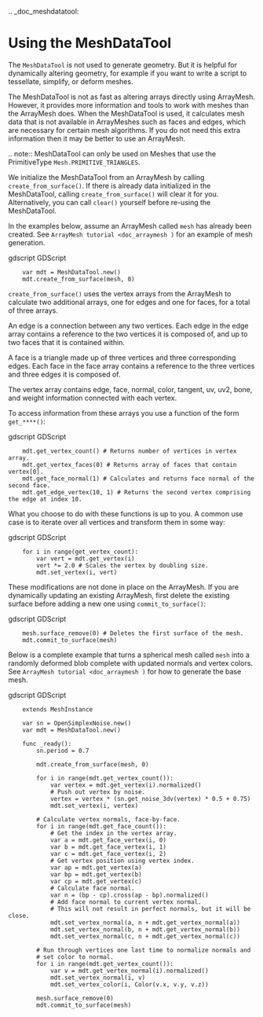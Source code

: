 .. _doc_meshdatatool:

Using the MeshDataTool
======================

The `MeshDataTool` is not used to generate geometry. But it is helpful for dynamically altering geometry, for example
if you want to write a script to tessellate, simplify, or deform meshes.

The MeshDataTool is not as fast as altering arrays directly using ArrayMesh. However, it provides more information
and tools to work with meshes than the ArrayMesh does. When the MeshDataTool
is used, it calculates mesh data that is not available in ArrayMeshes such as faces and edges, which are necessary
for certain mesh algorithms. If you do not need this extra information then it may be better to use an ArrayMesh.

.. note:: MeshDataTool can only be used on Meshes that use the PrimitiveType `Mesh.PRIMITIVE_TRIANGLES`.

We initialize the MeshDataTool from an ArrayMesh by calling `create_from_surface()`. If there is already data initialized in the MeshDataTool,
calling `create_from_surface()` will clear it for you. Alternatively, you can call `clear()` yourself before re-using the MeshDataTool.

In the examples below, assume an ArrayMesh called `mesh` has already been created. See `ArrayMesh tutorial <doc_arraymesh )` for an example of mesh generation.

gdscript GDScript

```
    var mdt = MeshDataTool.new()
    mdt.create_from_surface(mesh, 0)
```

`create_from_surface()` uses the vertex arrays from the ArrayMesh to calculate two additional arrays,
one for edges and one for faces, for a total of three arrays.

An edge is a connection between any two vertices. Each edge in the edge array contains a reference to
the two vertices it is composed of, and up to two faces that it is contained within.

A face is a triangle made up of three vertices and three corresponding edges. Each face in the face array contains
a reference to the three vertices and three edges it is composed of.

The vertex array contains edge, face, normal, color, tangent, uv, uv2, bone, and weight information connected
with each vertex.

To access information from these arrays you use a function of the form `get_****()`:

gdscript GDScript

```
    mdt.get_vertex_count() # Returns number of vertices in vertex array.
    mdt.get_vertex_faces(0) # Returns array of faces that contain vertex[0].
    mdt.get_face_normal(1) # Calculates and returns face normal of the second face.
    mdt.get_edge_vertex(10, 1) # Returns the second vertex comprising the edge at index 10.
```

What you choose to do with these functions is up to you. A common use case is to iterate over all vertices
and transform them in some way:

gdscript GDScript

```
    for i in range(get_vertex_count):
        var vert = mdt.get_vertex(i)
        vert *= 2.0 # Scales the vertex by doubling size.
        mdt.set_vertex(i, vert)
```

These modifications are not done in place on the ArrayMesh. If you are dynamically updating an existing ArrayMesh,
first delete the existing surface before adding a new one using `commit_to_surface()`:

gdscript GDScript

```
    mesh.surface_remove(0) # Deletes the first surface of the mesh.
    mdt.commit_to_surface(mesh)
```

Below is a complete example that turns a spherical mesh called `mesh` into a randomly deformed blob complete with updated normals and vertex colors.
See `ArrayMesh tutorial <doc_arraymesh )` for how to generate the base mesh.

gdscript GDScript

```
    extends MeshInstance

    var sn = OpenSimplexNoise.new()
    var mdt = MeshDataTool.new()

    func _ready():
        sn.period = 0.7

        mdt.create_from_surface(mesh, 0)

        for i in range(mdt.get_vertex_count()):
            var vertex = mdt.get_vertex(i).normalized()
            # Push out vertex by noise.
            vertex = vertex * (sn.get_noise_3dv(vertex) * 0.5 + 0.75)
            mdt.set_vertex(i, vertex)

        # Calculate vertex normals, face-by-face.
        for i in range(mdt.get_face_count()):
            # Get the index in the vertex array.
            var a = mdt.get_face_vertex(i, 0)
            var b = mdt.get_face_vertex(i, 1)
            var c = mdt.get_face_vertex(i, 2)
            # Get vertex position using vertex index.
            var ap = mdt.get_vertex(a)
            var bp = mdt.get_vertex(b)
            var cp = mdt.get_vertex(c)
            # Calculate face normal.
            var n = (bp - cp).cross(ap - bp).normalized()
            # Add face normal to current vertex normal.
            # This will not result in perfect normals, but it will be close.
            mdt.set_vertex_normal(a, n + mdt.get_vertex_normal(a))
            mdt.set_vertex_normal(b, n + mdt.get_vertex_normal(b))
            mdt.set_vertex_normal(c, n + mdt.get_vertex_normal(c))

        # Run through vertices one last time to normalize normals and
        # set color to normal.
        for i in range(mdt.get_vertex_count()):
            var v = mdt.get_vertex_normal(i).normalized()
            mdt.set_vertex_normal(i, v)
            mdt.set_vertex_color(i, Color(v.x, v.y, v.z))

        mesh.surface_remove(0)
        mdt.commit_to_surface(mesh)
```
